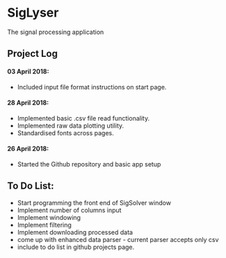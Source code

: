 # SigLyser
The signal processing application

## Project Log
#### 03 April 2018:
* Included input file format instructions on start page.
#### 28 April 2018:
* Implemented basic .csv file read functionality.
* Implemented raw data plotting utility.
* Standardised fonts across pages.
#### 26 April 2018:
* Started the Github repository and basic app setup

## To Do List:
* Start programming the front end of SigSolver window
* Implement number of columns input
* Implement windowing
* Implement filtering
* Implement downloading processed data
* come up with enhanced data parser - current parser accepts only csv
* include to do list in github projects page.